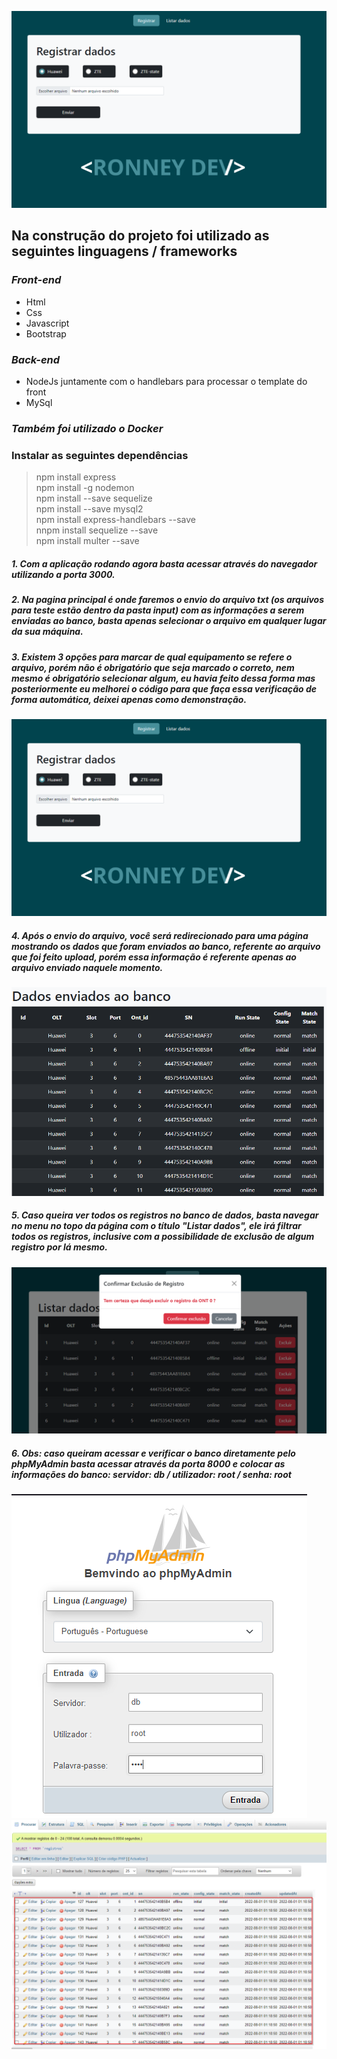 [![Watch the video](.readme_img/01.png)](https://youtu.be/JhxtyXK1Jso)

<!-- /////////////////LINGUAGENS////////////////////// -->

## Na construção do projeto foi utilizado as seguintes linguagens / frameworks

### _Front-end_

- Html
- Css
- Javascript
- Bootstrap

### _Back-end_

- NodeJs juntamente com o handlebars para processar o template do front
- MySql

### _Também foi utilizado o Docker_

<!-- /////////////////DEPENDÊNCIAS////////////////////// -->

### Instalar as seguintes dependências

> npm install express \
> npm install -g nodemon \
> npm install --save sequelize \
> npm install --save mysql2 \
> npm install express-handlebars --save \
> nnpm install sequelize --save \
> npm install multer --save

<!-- /////////////////UTILIZAÇÃO////////////////////// -->

##### 1. Com a aplicação rodando agora basta acessar através do navegador utilizando a porta 3000.

##### 2. Na pagina principal é onde faremos o envio do arquivo txt (os arquivos para teste estão dentro da pasta input) com as informações a serem enviadas ao banco, basta apenas selecionar o arquivo em qualquer lugar da sua máquina.

##### 3. Existem 3 opções para marcar de qual equipamento se refere o arquivo, porém não é obrigatório que seja marcado o correto, nem mesmo é obrigatório selecionar algum, eu havia feito dessa forma mas posteriormente eu melhorei o código para que faça essa verificação de forma automática, deixei apenas como demonstração.

![alt text](.readme_img/01.png)

##### 4. Após o envio do arquivo, você será redirecionado para uma página mostrando os dados que foram enviados ao banco, referente ao arquivo que foi feito upload, porém essa informação é referente apenas ao arquivo enviado naquele momento.

![alt text](.readme_img/02.png)

##### 5. Caso queira ver todos os registros no banco de dados, basta navegar no menu no topo da página com o título "Listar dados", ele irá filtrar todos os registros, inclusive com a possibilidade de exclusão de algum registro por lá mesmo.

![alt text](.readme_img/03.png)

##### 6. Obs: caso queiram acessar e verificar o banco diretamente pelo phpMyAdmin basta acessar através da porta 8000 e colocar as informações do banco: servidor: db / utilizador: root / senha: root

![alt text](.readme_img/04.png)
![alt text](.readme_img/05.png)
